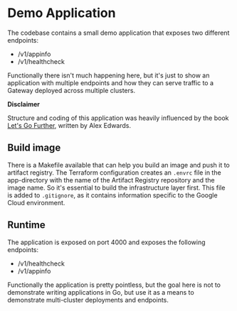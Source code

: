 # Demo Application

The codebase contains a small demo application that exposes two different endpoints:
- /v1/appinfo
- /v1/healthcheck

Functionally there isn't much happening here, but it's just to show an application with multiple endpoints and how they can serve traffic to a Gateway deployed across multiple clusters.

**Disclaimer**

Structure and coding of this application was heavily influenced by the book [Let's Go Further](https://lets-go-further.alexedwards.net/), written by Alex Edwards.

## Build image

There is a Makefile available that can help you build an image and push it to artifact registry.  The Terraform configuration creates an `.envrc` file in the app-directory with the name of the Artifact Registry repository and the image name.  So it's essential to build the infrastructure layer first.  This file is added to `.gitignore`, as it contains information specific to the Google Cloud environment.  

## Runtime

The application is exposed on port 4000 and exposes the following endpoints:
- /v1/healthcheck
- /v1/appinfo

Functionally the application is pretty pointless, but the goal here is not to demonstrate writing applications in Go, but use it as a means to demonstrate multi-cluster deployments and endpoints.